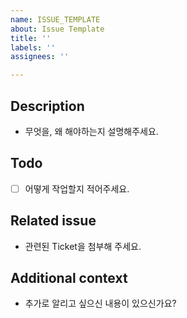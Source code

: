 ```yaml
---
name: ISSUE_TEMPLATE
about: Issue Template
title: ''
labels: ''
assignees: ''

---
```


## Description
- 무엇을, 왜 해야하는지 설명해주세요.


## Todo
- [ ] 어떻게 작업할지 적어주세요.


## Related issue
- 관련된 Ticket을 첨부해 주세요.


## Additional context
- 추가로 알리고 싶으신 내용이 있으신가요?
